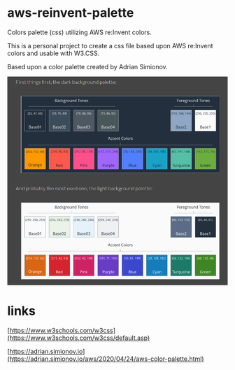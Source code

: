 # aws-reinvent-palette
Colors palette (css) utilizing AWS re:Invent colors.

This is a personal project to create a css file based upon AWS re:Invent colors and usable with W3.CSS.

Based upon a color palette created by Adrian Simionov.

![aws palette](aws-palette.png)

# links

[https://www.w3schools.com/w3css](https://www.w3schools.com/w3css/default.asp)

[https://adrian.simionov.io](https://adrian.simionov.io/aws/2020/04/24/aws-color-palette.html)

